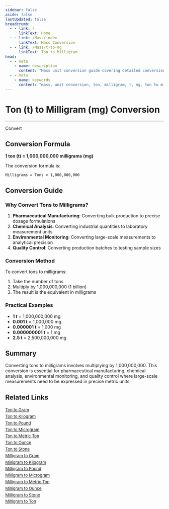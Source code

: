 ```yaml
---
sidebar: false
aside: false
lastUpdated: false
breadcrumb:
  - - link: /
      linkText: Home
  - - link: /Mass/index
      linkText: Mass Conversion
  - - link: /Mass/t-to-mg
      linkText: Ton to Milligram
head:
  - - meta
    - name: description
      content: "Mass unit conversion guide covering detailed conversion formulas and explanations from ton (t) to milligram (mg)."
  - - meta
    - name: keywords
      content: "mass, unit conversion, ton, milligram, t, mg, ton to milligram, mass conversion guide"
---
```

# Ton (t) to Milligram (mg) Conversion
---
<script setup>
import { onMounted, reactive, inject, ref } from 'vue'
import { NButton, NForm, NFormItem, NInput, NInputNumber, NSelect, NCard, useMessage,NGrid ,NGi } from 'naive-ui'
import { defineClientComponent } from 'vitepress'
import { Mass } from '../files';

const convert = inject('convert')

const form = reactive({
  number: null,
  result: '',
})

const convertHandler = () => {
  if (form.number !== null && !isNaN(form.number)) {
    const convertedValue = parseFloat(form.number) * 1000000000
    form.result = `${form.number}t = ${convertedValue.toFixed(0)}mg`
  } else {
    form.result = 'Please enter a valid number.'
  }
}
</script>

<n-form size="large" :model="form">
  <n-form-item label="Ton (t)">
    <n-input-number v-model:value="form.number" placeholder="Enter tons" style="width: 100%" />
  </n-form-item>
  <n-form-item>
    <n-button type="info" @click="convertHandler" block>Convert</n-button>
  </n-form-item>
  <n-form-item>
    <n-input v-model:value="form.result" readonly placeholder="Conversion result" />
  </n-form-item>
</n-form>

## Conversion Formula

**1 ton (t) = 1,000,000,000 milligrams (mg)**

The conversion formula is:
```
Milligrams = Tons × 1,000,000,000
```

## Conversion Guide

### Why Convert Tons to Milligrams?

1. **Pharmaceutical Manufacturing**: Converting bulk production to precise dosage formulations
2. **Chemical Analysis**: Converting industrial quantities to laboratory measurement units
3. **Environmental Monitoring**: Converting large-scale measurements to analytical precision
4. **Quality Control**: Converting production batches to testing sample sizes

### Conversion Method

To convert tons to milligrams:
1. Take the number of tons
2. Multiply by 1,000,000,000 (1 billion)
3. The result is the equivalent in milligrams

### Practical Examples

- **1 t** = 1,000,000,000 mg
- **0.001 t** = 1,000,000 mg
- **0.000001 t** = 1,000 mg
- **0.000000001 t** = 1 mg
- **2.5 t** = 2,500,000,000 mg

## Summary

Converting tons to milligrams involves multiplying by 1,000,000,000. This conversion is essential for pharmaceutical manufacturing, chemical analysis, environmental monitoring, and quality control where large-scale measurements need to be expressed in precise metric units.

## Related Links

<n-grid :cols="2" :x-gap="12" :y-gap="8">
  <n-gi>
    <n-card title="Other Ton Conversions" size="small">
      <template #header-extra>
        <span style="font-size: 12px; color: #666;">t conversions</span>
      </template>
      <div style="font-size: 13px; line-height: 1.6;">
        <div><a href="/Mass/t-to-g">Ton to Gram</a></div>
        <div><a href="/Mass/t-to-kg">Ton to Kilogram</a></div>
        <div><a href="/Mass/t-to-lb">Ton to Pound</a></div>
        <div><a href="/Mass/t-to-mcg">Ton to Microgram</a></div>
        <div><a href="/Mass/t-to-mt">Ton to Metric Ton</a></div>
        <div><a href="/Mass/t-to-oz">Ton to Ounce</a></div>
        <div><a href="/Mass/t-to-st">Ton to Stone</a></div>
      </div>
    </n-card>
  </n-gi>
  <n-gi>
    <n-card title="Milligram Conversions" size="small">
      <template #header-extra>
        <span style="font-size: 12px; color: #666;">mg conversions</span>
      </template>
      <div style="font-size: 13px; line-height: 1.6;">
        <div><a href="/Mass/mg-to-g">Milligram to Gram</a></div>
        <div><a href="/Mass/mg-to-kg">Milligram to Kilogram</a></div>
        <div><a href="/Mass/mg-to-lb">Milligram to Pound</a></div>
        <div><a href="/Mass/mg-to-mcg">Milligram to Microgram</a></div>
        <div><a href="/Mass/mg-to-mt">Milligram to Metric Ton</a></div>
        <div><a href="/Mass/mg-to-oz">Milligram to Ounce</a></div>
        <div><a href="/Mass/mg-to-st">Milligram to Stone</a></div>
        <div><a href="/Mass/mg-to-t">Milligram to Ton</a></div>
      </div>
    </n-card>
  </n-gi>
</n-grid>